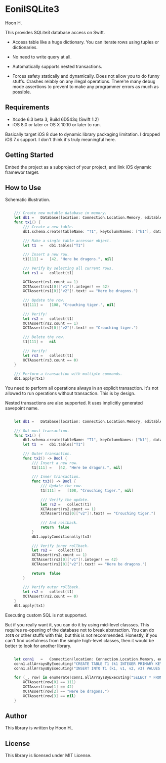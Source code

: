 EonilSQLite3
============
Hoon H.






This provides SQLite3 database access on Swift.

-	Access table like a huge dictionary. You can iterate rows using
	tuples or dictionaries.

-	No need to write query at all.

-	Automatically supports nested transactions.

-	Forces safety statically and dynamically. Does not allow you 
	to do funny stuffs. Crashes relably on any illegal operations. 
	There're many debug mode assertions to prevent to make any 
	programmer errors as much as possible.



Requirements
------------
-	Xcode 6.3 beta 3, Build 6D543q (Swift 1.2)
-	iOS 8.0 or later or OS X 10.10 or later to run.

Basically target iOS 8 due to dynamic library packaging limitation.
I dropped iOS 7.x support. I don't think it's truly meaningful here.



Getting Started
---------------
Embed the project as a subproject of your project, and link iOS dynamic
framewor target. 









How to Use
----------
Schematic illustration.

````Swift

	///	Create new mutable database in memory.
	let	db1	=	Database(location: Connection.Location.Memory, editable: true)
	func tx1() {
		///	Create a new table.
		db1.schema.create(tableName: "T1", keyColumnNames: ["k1"], dataColumnNames: ["v1", "v2", "v3"])
		
		///	Make a single table accessor object.
		let	t1	=	db1.tables["T1"]
		
		///	Insert a new row.
		t1[111]	=	[42, "Here be dragons.", nil]
		
		///	Verify by selecting all current rows.
		let	rs1	=	collect(t1)

		XCTAssert(rs1.count == 1)
		XCTAssert(rs1[0]["v1"]!.integer! == 42)
		XCTAssert(rs1[0]["v2"]!.text! == "Here be dragons.")
		
		///	Update the row.
		t1[111]	=	[108, "Crouching tiger.", nil]
		
		///	Verify!
		let	rs2	=	collect(t1)
		XCTAssert(rs2.count == 1)
		XCTAssert(rs2[0]["v2"]!.text! == "Crouching tiger.")
		
		///	Delete the row.
		t1[111]	=	nil
		
		///	Verify!
		let	rs3	=	collect(t1)
		XCTAssert(rs3.count == 0)
	}
	
	///	Perform a transaction with multiple commands.
	db1.apply(tx1)

````

You need to perform all operations always in an explicit transaction. It's 
not allowed to run operations without transaction. This is by design.

Nested transactions are also supported. It uses implicitly generated savepoint name.

````Swift

	let	db1	=	Database(location: Connection.Location.Memory, editable: true)
	
	///	Out-most transaction.
	func tx1() {
		db1.schema.create(tableName: "T1", keyColumnNames: ["k1"], dataColumnNames: ["v1", "v2", "v3"])
		let	t1	=	db1.tables["T1"]
		
		///	Outer transaction.
		func tx2() -> Bool {
			///	Insert a new row.
			t1[111]	=	[42, "Here be dragons.", nil]
			
			///	Inner transaction.
			func tx3() -> Bool {
				///	Update the row.
				t1[111]	=	[108, "Crouching tiger.", nil]
				
				///	Verify the update.
				let	rs2	=	collect(t1)
				XCTAssert(rs2.count == 1)
				XCTAssert(rs2[0]["v2"]!.text! == "Crouching tiger.")
				
				///	And rollback.
				return	false
			}
			db1.applyConditionally(tx3)
			
			///	Verify inner rollback.
			let	rs2	=	collect(t1)
			XCTAssert(rs2.count == 1)
			XCTAssert(rs2[0]["v1"]!.integer! == 42)
			XCTAssert(rs2[0]["v2"]!.text! == "Here be dragons.")
			
			return	false
		}
		
		///	Verify outer rollback.
		let	rs2	=	collect(t1)
		XCTAssert(rs2.count == 0)
	}
	db1.apply(tx1)

````




Executing custom SQL is not supported.

But if you really want it, you can do it by using mid-level classses.
This requires re-opening of the database not to break abstraction.
You can do `JOIN` or other stuffs with this, but this is not recommended.
Honestly, if you can't find usefulness from the simple high-level classes,
then it would be better to look for another library.



````Swift

	let	conn1	=	Connection(location: Connection.Location.Memory, editable: true)
	conn1.allArraysByExecuting("CREATE TABLE T1 (k1 INTEGER PRIMARY KEY, v1, v2, v3);")
	conn1.allArraysByExecuting("INSERT INTO T1 (k1, v1, v2, v3) VALUES (111, 42, 'Here be dragons.', NULL);")
	
	for (_, row) in enumerate(conn1.allArraysByExecuting("SELECT * FROM T1")) {
		XCTAssert(row[0] == 111)
		XCTAssert(row[1] == 42)
		XCTAssert(row[2] == "Here be dragons.")
		XCTAssert(row[3] == nil)
	}

````












Author
------
This library is written by Hoon H..



License
-------
This library is licensed under MIT License.
















